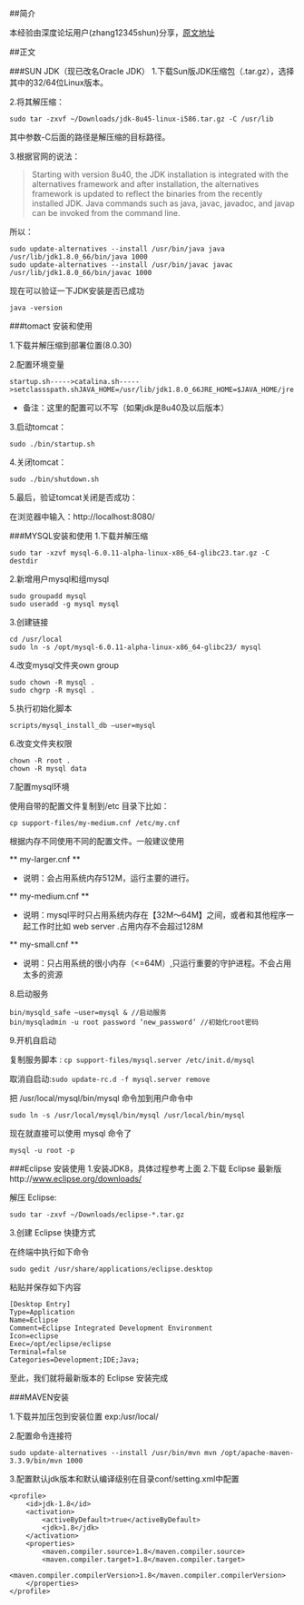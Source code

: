 ##简介

本经验由深度论坛用户(zhang12345shun)分享，[原文地址](https://bbs.deepin.org/forum.php?mod=viewthread&tid=36225)

##正文

###SUN JDK（现已改名Oracle JDK）
1.下载Sun版JDK压缩包（.tar.gz），选择其中的32/64位Linux版本。

2.将其解压缩：

`sudo tar -zxvf ~/Downloads/jdk-8u45-linux-i586.tar.gz -C /usr/lib` 

其中参数-C后面的路径是解压缩的目标路径。

3.根据官网的说法：

> Starting with version 8u40, the JDK installation is integrated with the alternatives framework and after installation, the alternatives framework is updated to reflect the binaries from the recently installed JDK. Java commands such as java, javac, javadoc, and javap can be invoked from the command line.  

所以：

```
sudo update-alternatives --install /usr/bin/java java  /usr/lib/jdk1.8.0_66/bin/java 1000 
sudo update-alternatives --install /usr/bin/javac javac  /usr/lib/jdk1.8.0_66/bin/javac 1000
```

现在可以验证一下JDK安装是否已成功 

`java -version`

###tomact 安装和使用

1.下载并解压缩到部署位置(8.0.30)

2.配置环境变量

  `startup.sh----->catalina.sh----->setclassspath.shJAVA_HOME=/usr/lib/jdk1.8.0_66JRE_HOME=$JAVA_HOME/jre`

* 备注：这里的配置可以不写（如果jdk是8u40及以后版本） 

3.启动tomcat： 

  `sudo ./bin/startup.sh`

4.关闭tomcat： 

  `sudo ./bin/shutdown.sh`

5.最后，验证tomcat关闭是否成功：

  在浏览器中输入：http://localhost:8080/


###MYSQL安装和使用
1.下载并解压缩 

  `sudo tar -xzvf mysql-6.0.11-alpha-linux-x86_64-glibc23.tar.gz -C destdir`

2.新增用户mysql和组mysql 

```
sudo groupadd mysql 
sudo useradd -g mysql mysql
```

3.创建链接 

```
cd /usr/local 
sudo ln -s /opt/mysql-6.0.11-alpha-linux-x86_64-glibc23/ mysql
```

4.改变mysql文件夹own group 

```
sudo chown -R mysql . 
sudo chgrp -R mysql .
```

5.执行初始化脚本 

`scripts/mysql_install_db –user=mysql`

6.改变文件夹权限 

```
chown -R root . 
chown -R mysql data
```

7.配置mysql环境 

 使用自带的配置文件复制到/etc 目录下比如：

`cp support-files/my-medium.cnf /etc/my.cnf `

根据内存不同使用不同的配置文件。一般建议使用 

** my-larger.cnf ** 

* 说明：会占用系统内存512M，运行主要的进行。

** my-medium.cnf ** 

* 说明：mysql平时只占用系统内存在【32M～64M】之间，或者和其他程序一起工作时比如 web server .占用内存不会超过128M 

** my-small.cnf ** 

* 说明：只占用系统的很小内存（<=64M）,只运行重要的守护进程。不会占用太多的资源 

8.启动服务 

```
bin/mysqld_safe –user=mysql & //启动服务 
bin/mysqladmin -u root password ‘new_password’ //初始化root密码
```

9.开机自启动 

复制服务脚本 : `cp support-files/mysql.server /etc/init.d/mysql `

取消自启动:`sudo update-rc.d -f mysql.server remove`

把 /usr/local/mysql/bin/mysql 命令加到用户命令中 

`sudo ln -s /usr/local/mysql/bin/mysql /usr/local/bin/mysql `

现在就直接可以使用 mysql 命令了 

`mysql -u root -p`

###Eclipse 安装使用
1.安装JDK8，具体过程参考上面
2.下载 Eclipse 最新版http://www.eclipse.org/downloads/ 

解压 Eclipse:

 `sudo tar -zxvf ~/Downloads/eclipse-*.tar.gz`

3.创建 Eclipse 快捷方式 

在终端中执行如下命令 

` sudo gedit /usr/share/applications/eclipse.desktop `

粘贴并保存如下内容 

```
[Desktop Entry] 
Type=Application 
Name=Eclipse 
Comment=Eclipse Integrated Development Environment 
Icon=eclipse 
Exec=/opt/eclipse/eclipse 
Terminal=false 
Categories=Development;IDE;Java; 
```

至此，我们就将最新版本的 Eclipse 安装完成


###MAVEN安装

1.下载并加压包到安装位置 exp:/usr/local/

2.配置命令连接符

`sudo update-alternatives --install /usr/bin/mvn mvn /opt/apache-maven-3.3.9/bin/mvn 1000`

3.配置默认jdk版本和默认编译级别在目录conf/setting.xml中配置

```
<profile>
    <id>jdk-1.8</id>
    <activation>
        <activeByDefault>true</activeByDefault>
        <jdk>1.8</jdk>
    </activation>
    <properties>      
        <maven.compiler.source>1.8</maven.compiler.source>
        <maven.compiler.target>1.8</maven.compiler.target>            
        <maven.compiler.compilerVersion>1.8</maven.compiler.compilerVersion>
    </properties>
</profile>
```